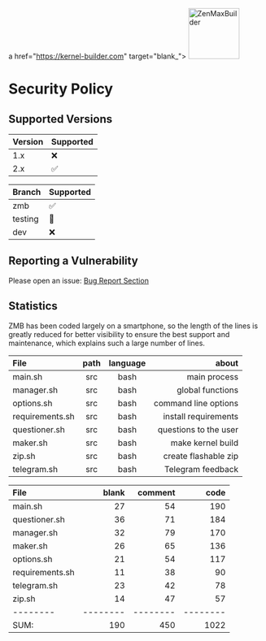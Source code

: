 a href="https://kernel-builder.com" target="blank\_">
<img height="100" alt="ZenMaxBuilder" src="https://raw.githubusercontent.com/grm34/ZenMaxBuilder/zmb/docs/assets/images/zmb.png" />
</a>
<br>

# Security Policy

## Supported Versions

| Version | Supported          |
| ------- | ------------------ |
| 1.x     | :x:                |
| 2.x     | :white_check_mark: |

| Branch  | Supported             |
| ------- | --------------------- |
| zmb     | :white_check_mark:    |
| testing | :construction_worker: |
| dev     | :x:                   |

## Reporting a Vulnerability

Please open an issue: [Bug Report Section](https://github.com/grm34/ZenMaxBuilder/issues/new/choose)

## Statistics

ZMB has been coded largely on a smartphone, so the length of the lines is greatly reduced for better visibility to ensure the best support and maintenance, which explains such a large number of lines.

| File            | path | language |                 about |
| :-------------- | :--: | :------: | --------------------: |
| main.sh         | src  |   bash   |          main process |
| manager.sh      | src  |   bash   |      global functions |
| options.sh      | src  |   bash   |  command line options |
| requirements.sh | src  |   bash   |  install requirements |
| questioner.sh   | src  |   bash   | questions to the user |
| maker.sh        | src  |   bash   |     make kernel build |
| zip.sh          | src  |   bash   |  create flashable zip |
| telegram.sh     | src  |   bash   |     Telegram feedback |

| File            |    blank |  comment |     code |
| :-------------- | -------: | -------: | -------: |
| main.sh         |       27 |       54 |      190 |
| questioner.sh   |       36 |       71 |      184 |
| manager.sh      |       32 |       79 |      170 |
| maker.sh        |       26 |       65 |      136 |
| options.sh      |       21 |       54 |      117 |
| requirements.sh |       11 |       38 |       90 |
| telegram.sh     |       23 |       42 |       78 |
| zip.sh          |       14 |       47 |       57 |
| --------        | -------- | -------- | -------- |
| SUM:            |      190 |      450 |     1022 |
